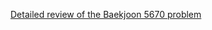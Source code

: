 [Detailed review of the Baekjoon 5670 problem](https://choicube84.github.io/study/2023/08/18/baekjoon_5670.html)
